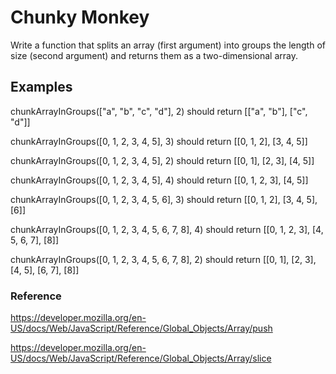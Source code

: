 # Chunky Monkey

Write a function that splits an array (first argument) into groups the length of size (second argument) and returns them as a two-dimensional array.

## Examples

chunkArrayInGroups(["a", "b", "c", "d"], 2) should return [["a", "b"], ["c", "d"]]

chunkArrayInGroups([0, 1, 2, 3, 4, 5], 3) should return [[0, 1, 2], [3, 4, 5]]

chunkArrayInGroups([0, 1, 2, 3, 4, 5], 2) should return [[0, 1], [2, 3], [4, 5]]

chunkArrayInGroups([0, 1, 2, 3, 4, 5], 4) should return [[0, 1, 2, 3], [4, 5]]

chunkArrayInGroups([0, 1, 2, 3, 4, 5, 6], 3) should return [[0, 1, 2], [3, 4, 5], [6]]

chunkArrayInGroups([0, 1, 2, 3, 4, 5, 6, 7, 8], 4) should return [[0, 1, 2, 3], [4, 5, 6, 7], [8]]

chunkArrayInGroups([0, 1, 2, 3, 4, 5, 6, 7, 8], 2) should return [[0, 1], [2, 3], [4, 5], [6, 7], [8]]

### Reference

<https://developer.mozilla.org/en-US/docs/Web/JavaScript/Reference/Global_Objects/Array/push>

<https://developer.mozilla.org/en-US/docs/Web/JavaScript/Reference/Global_Objects/Array/slice>